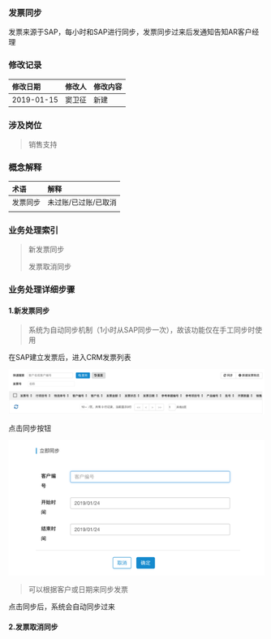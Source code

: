 ### 发票同步

发票来源于SAP，每小时和SAP进行同步，发票同步过来后发通知告知AR客户经理

### 修改记录

| 修改日期 | 修改人 | 修改内容 |
| :--- | :--- | :--- |
| 2019-01-15 | 窦卫征 | 新建 |

### 涉及岗位

> 销售支持

### 概念解释

| 术语 | 解释 |
| :--- | :--- |
| 发票同步 | 未过账/已过账/已取消 |
|  |  |

### 业务处理索引

> 新发票同步
>
> 发票取消同步

### 业务处理详细步骤

#### 1.新发票同步

> 系统为自动同步机制（1小时从SAP同步一次），故该功能仅在手工同步时使用

在SAP建立发票后，进入CRM发票列表

![](/assets/fplb1245.png)

点击同步按钮

![](/assets/khbhtbfp1253.png)

> 可以根据客户或日期来同步发票

点击同步后，系统会自动同步过来

#### 2.发票取消同步



